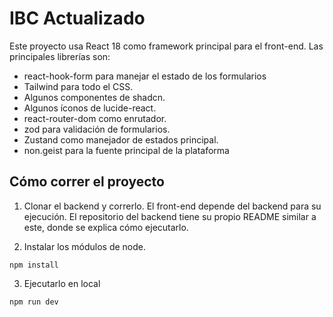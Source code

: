 # IBC Actualizado

Este proyecto usa React 18 como framework principal para el front-end. Las principales librerías son:

* react-hook-form para manejar el estado de los formularios
* Tailwind para todo el CSS.
* Algunos componentes de shadcn.
* Algunos íconos de lucide-react.
* react-router-dom como enrutador.
* zod para validación de formularios.
* Zustand como manejador de estados principal.
* non.geist para la fuente principal de la plataforma

## Cómo correr el proyecto

1. Clonar el backend y correrlo. El front-end depende del backend para su ejecución. El repositorio del backend tiene su propio README similar a este, donde se explica cómo ejecutarlo.

2. Instalar los módulos de node.

```
npm install
```

3. Ejecutarlo en local

```
npm run dev
```